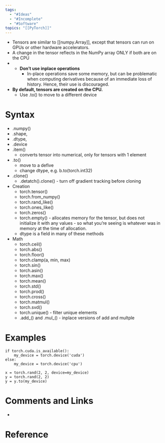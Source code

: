 ```yaml
---
tags:
  - "#Ideas"
  - "#Incomplete"
  - "#Software"
topics: "[[PyTorch]]"
---
```

- Tensors are similar to [[numpy.Array]], except that tensors can run on GPUs or other hardware accelerators.
- A change in the tensor reflects in the NumPy array ONLY if both are on the CPU
- - **Don’t use inplace operations**
    - In-place operations save some memory, but can be problematic when computing derivatives because of an immediate loss of history. Hence, their use is discouraged.
- **By default, tensors are created on the CPU.**
    - Use .to() to move to a different device

# Syntax
- .numpy()
- .shape, 
- .dtype, 
- .device
- .item()
    - converts tensor into numerical, only for tensors with 1 element
- .to()
	- move to a defive
	- change dtype, e.g. b.to(torch.int32)
- .clone()
	- .detatch().clone() - turn off gradient tracking before cloning
- Creation
	- torch.tensor()
	- torch.from_numpy() 
	- torch.rand_like()
	- torch.ones_like()
	- torch.zeros()
	- torch.empty() - allocates memory for the tensor, but does not initialize it with any values - so what you’re seeing is whatever was in memory at the time of allocation. 
	- dtype is a field in many of these methods
- Math
	- torch.ceil()
	- torch.abs()
	- torch.floor()
	- torch.clamp(a, min, max)
	- torch.sin()
	- torch.asin()
	- torch.max()
	- torch.mean()
	- torch.std()
	- torch.prod()
	- torch.cross()
	- torch.matmul()
	- torch.svd()
	- torch.unique() - filter unique elements
	- .add_() and .mul_() - inplace versions of add and multple

# Examples
```
if torch.cuda.is_available():
    my_device = torch.device('cuda')
else:
    my_device = torch.device('cpu')

x = torch.rand(2, 2, device=my_device)
y = torch.rand(2, 2)
y = y.to(my_device)
```

# Comments and Links
- 
# Reference